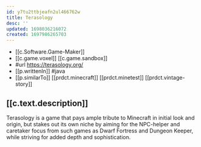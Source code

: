 ```yaml
---
id: y7tu2ttbjeafn2ul466762w
title: Terasology
desc: ''
updated: 1698036216072
created: 1697986265703
---
```


- [[c.Software.Game-Maker]]
- [[c.game.voxel]] [[c.game.sandbox]]
- #url https://terasology.org/
- [[p.writtenIn]] #java
- [[p.similarTo]] [[prdct.minecraft]] [[prdct.minetest]] [[prdct.vintage-story]]

## [[c.text.description]]

Terasology is a game that pays ample tribute to Minecraft in initial look and origin, but stakes out its own niche by aiming for the NPC-helper and caretaker focus from such games as Dwarf Fortress and Dungeon Keeper, while striving for added depth and sophistication.